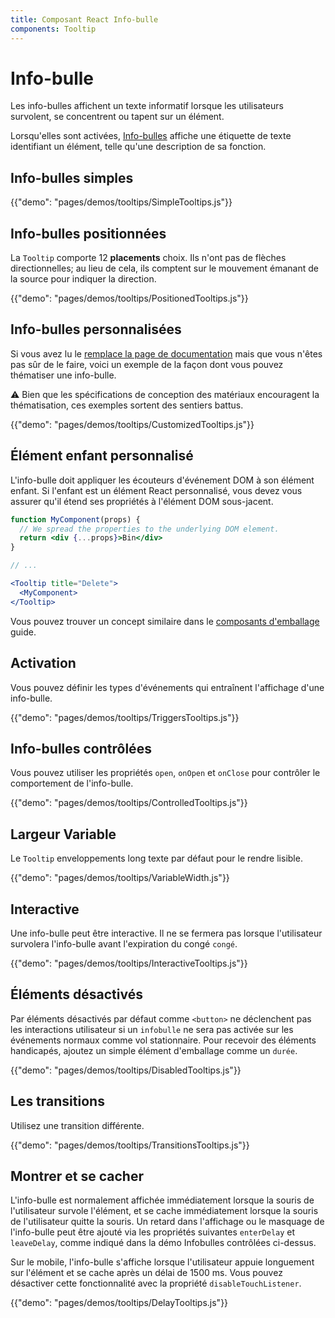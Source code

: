 ```yaml
---
title: Composant React Info-bulle
components: Tooltip
---
```

# Info-bulle

<p class="description">Les info-bulles affichent un texte informatif lorsque les utilisateurs survolent, se concentrent ou tapent sur un élément.</p>

Lorsqu'elles sont activées, [Info-bulles](https://material.io/design/components/tooltips.html) affiche une étiquette de texte identifiant un élément, telle qu'une description de sa fonction.

## Info-bulles simples

{{"demo": "pages/demos/tooltips/SimpleTooltips.js"}}

## Info-bulles positionnées

La `Tooltip` comporte 12 **placements** choix. Ils n'ont pas de flèches directionnelles; au lieu de cela, ils comptent sur le mouvement émanant de la source pour indiquer la direction.

{{"demo": "pages/demos/tooltips/PositionedTooltips.js"}}

## Info-bulles personnalisées

Si vous avez lu le [remplace la page de documentation](/customization/overrides/) mais que vous n'êtes pas sûr de le faire, voici un exemple de la façon dont vous pouvez thématiser une info-bulle.

⚠️ Bien que les spécifications de conception des matériaux encouragent la thématisation, ces exemples sortent des sentiers battus.

{{"demo": "pages/demos/tooltips/CustomizedTooltips.js"}}

## Élément enfant personnalisé

L'info-bulle doit appliquer les écouteurs d'événement DOM à son élément enfant. Si l'enfant est un élément React personnalisé, vous devez vous assurer qu'il étend ses propriétés à l'élément DOM sous-jacent.

```jsx
function MyComponent(props) {
  // We spread the properties to the underlying DOM element.
  return <div {...props}>Bin</div>
}

// ...

<Tooltip title="Delete">
  <MyComponent>
</Tooltip>
```

Vous pouvez trouver un concept similaire dans le [composants d'emballage](/guides/composition/#wrapping-components) guide.

## Activation

Vous pouvez définir les types d'événements qui entraînent l'affichage d'une info-bulle.

{{"demo": "pages/demos/tooltips/TriggersTooltips.js"}}

## Info-bulles contrôlées

Vous pouvez utiliser les propriétés `open`, `onOpen` et `onClose` pour contrôler le comportement de l'info-bulle.

{{"demo": "pages/demos/tooltips/ControlledTooltips.js"}}

## Largeur Variable

Le `Tooltip` enveloppements long texte par défaut pour le rendre lisible.

{{"demo": "pages/demos/tooltips/VariableWidth.js"}}

## Interactive

Une info-bulle peut être interactive. Il ne se fermera pas lorsque l'utilisateur survolera l'info-bulle avant l'expiration du congé `congé`.

{{"demo": "pages/demos/tooltips/InteractiveTooltips.js"}}

## Éléments désactivés

Par éléments désactivés par défaut comme `<button>` ne déclenchent pas les interactions utilisateur si un `infobulle` ne sera pas activée sur les événements normaux comme vol stationnaire. Pour recevoir des éléments handicapés, ajoutez un simple élément d'emballage comme un `durée`.

{{"demo": "pages/demos/tooltips/DisabledTooltips.js"}}

## Les transitions

Utilisez une transition différente.

{{"demo": "pages/demos/tooltips/TransitionsTooltips.js"}}

## Montrer et se cacher

L'info-bulle est normalement affichée immédiatement lorsque la souris de l'utilisateur survole l'élément, et se cache immédiatement lorsque la souris de l'utilisateur quitte la souris. Un retard dans l'affichage ou le masquage de l'info-bulle peut être ajouté via les propriétés suivantes `enterDelay` et `leaveDelay`, comme indiqué dans la démo Infobulles contrôlées ci-dessus.

Sur le mobile, l'info-bulle s'affiche lorsque l'utilisateur appuie longuement sur l'élément et se cache après un délai de 1500 ms. Vous pouvez désactiver cette fonctionnalité avec la propriété `disableTouchListener`.

{{"demo": "pages/demos/tooltips/DelayTooltips.js"}}